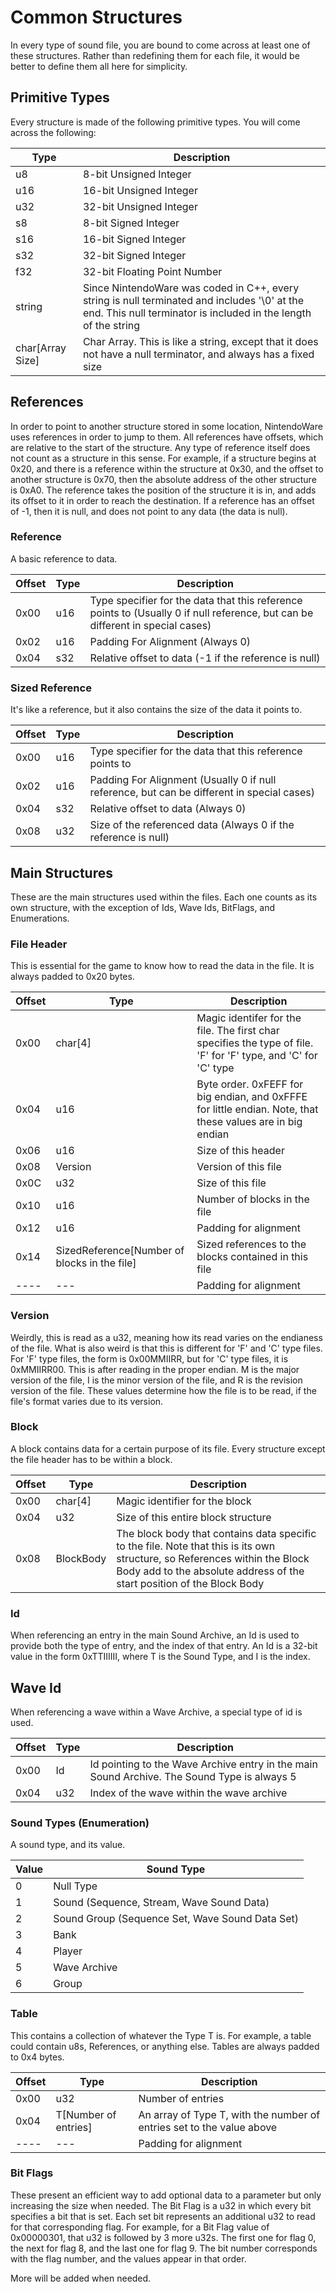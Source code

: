 # Common Structures
In every type of sound file, you are bound to come across at least one of these structures. Rather than redefining them for each file, it would be better to define them all here for simplicity.

## Primitive Types
Every structure is made of the following primitive types. You will come across the following:

| **Type** | **Description** |
|----------|-----------------|
|u8|8-bit Unsigned Integer|
|u16|16-bit Unsigned Integer|
|u32|32-bit Unsigned Integer|
|s8|8-bit Signed Integer|
|s16|16-bit Signed Integer|
|s32|32-bit Signed Integer|
|f32|32-bit Floating Point Number|
|string|Since NintendoWare was coded in C++, every string is null terminated and includes '\0' at the end. This null terminator is included in the length of the string|
|char[Array Size]|Char Array. This is like a string, except that it does not have a null terminator, and always has a fixed size|

## References
In order to point to another structure stored in some location, NintendoWare uses references in order to jump to them. All references have offsets, which are relative to the start of the structure. Any type of reference itself does not count as a structure in this sense. For example, if a structure begins at 0x20, and there is a reference within the structure at 0x30, and the offset to another structure is 0x70, then the absolute address of the other structure is 0xA0. The reference takes the position of the structure it is in, and adds its offset to it in order to reach the destination. If a reference has an offset of -1, then it is null, and does not point to any data (the data is null).

### Reference
A basic reference to data.

| **Offset** | **Type** | **Description** |
|------------|----------|-----------------|
|0x00|u16|Type specifier for the data that this reference points to (Usually 0 if null reference, but can be different in special cases)|
|0x02|u16|Padding For Alignment (Always 0)|
|0x04|s32|Relative offset to data (-1 if the reference is null)|

### Sized Reference
It's like a reference, but it also contains the size of the data it points to.

| **Offset** | **Type** | **Description** |
|------------|----------|-----------------|
|0x00|u16|Type specifier for the data that this reference points to|
|0x02|u16|Padding For Alignment (Usually 0 if null reference, but can be different in special cases)|
|0x04|s32|Relative offset to data (Always 0)|
|0x08|u32|Size of the referenced data (Always 0 if the reference is null)|

## Main Structures
These are the main structures used within the files. Each one counts as its own structure, with the exception of Ids, Wave Ids, BitFlags, and Enumerations.

### File Header
This is essential for the game to know how to read the data in the file. It is always padded to 0x20 bytes.

| **Offset** | **Type** | **Description** |
|------------|----------|-----------------|
|0x00|char[4]|Magic identifer for the file. The first char specifies the type of file. 'F' for 'F' type, and 'C' for 'C' type|
|0x04|u16|Byte order. 0xFEFF for big endian, and 0xFFFE for little endian. Note, that these values are in big endian|
|0x06|u16|Size of this header|
|0x08|Version|Version of this file|
|0x0C|u32|Size of this file|
|0x10|u16|Number of blocks in the file|
|0x12|u16|Padding for alignment|
|0x14|SizedReference[Number of blocks in the file]|Sized references to the blocks contained in this file|
|----|---|Padding for alignment|

### Version
Weirdly, this is read as a u32, meaning how its read varies on the endianess of the file. What is also weird is that this is different for 'F' and 'C' type files. For 'F' type files, the form is 0x00MMIIRR, but for 'C' type files, it is 0xMMIIRR00. This is after reading in the proper endian. M is the major version of the file, I is the minor version of the file, and R is the revision version of the file. These values determine how the file is to be read, if the file's format varies due to its version.

### Block
A block contains data for a certain purpose of its file. Every structure except the file header has to be within a block.

| **Offset** | **Type** | **Description** |
|------------|----------|-----------------|
|0x00|char[4]|Magic identifier for the block|
|0x04|u32|Size of this entire block structure|
|0x08|BlockBody|The block body that contains data specific to the file. Note that this is its own structure, so References within the Block Body add to the absolute address of the start position of the Block Body|

### Id
When referencing an entry in the main Sound Archive, an Id is used to provide both the type of entry, and the index of that entry. An Id is a 32-bit value in the form 0xTTIIIIII, where T is the Sound Type, and I is the index.

## Wave Id
When referencing a wave within a Wave Archive, a special type of id is used.

| **Offset** | **Type** | **Description** |
|------------|----------|-----------------|
|0x00|Id|Id pointing to the Wave Archive entry in the main Sound Archive. The Sound Type is always 5|
|0x04|u32|Index of the wave within the wave archive|

### Sound Types (Enumeration)
A sound type, and its value.

| **Value** | **Sound Type** |
|-----------|----------------|
|0|Null Type|
|1|Sound (Sequence, Stream, Wave Sound Data)|
|2|Sound Group (Sequence Set, Wave Sound Data Set)|
|3|Bank|
|4|Player|
|5|Wave Archive|
|6|Group|

### Table<Type T>
This contains a collection of whatever the Type T is. For example, a table could contain u8s, References, or anything else. Tables are always padded to 0x4 bytes.

| **Offset** | **Type** | **Description** |
|------------|----------|-----------------|
|0x00|u32|Number of entries|
|0x04|T[Number of entries]|An array of Type T, with the number of entries set to the value above|
|----|---|Padding for alignment|

### Bit Flags
These present an efficient way to add optional data to a parameter but only increasing the size when needed. The Bit Flag is a u32 in which every bit specifies a bit that is set. Each set bit represents an additional u32 to read for that corresponding flag. For example, for a Bit Flag value of 0x00000301, that u32 is followed by 3 more u32s. The first one for flag 0, the next for flag 8, and the last one for flag 9. The bit number corresponds with the flag number, and the values appear in that order.

More will be added when needed.